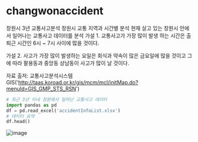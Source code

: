 # changwonaccident
창원시 3년 교통사고분석
창원시 교통 지역과 시간별 분석
현재 살고 있는 창원시 안에서 일어나는 교통사고 데이터를 분석
가설 1. 교통사고가 가장 많이 발생 하는 시간은 출퇴근 시간인 6시 ~ 7시 사이에 많을 것이다.

가설 2. 사고가 가장 많이 발생하는 요일은 회식과 약속이 많은 금요일에 많을 것이고 그에 따라 팔용동과 중앙동 상남동이 사고가 많이 날 것이다.

자료 출저: 교통사고분석시스템 GIS('http://taas.koroad.or.kr/gis/mcm/mcl/initMap.do?menuId=GIS_GMP_STS_RSN')

```python
# 최근 3년 이내 창원에서 일어난 교통사고 데이터
import pandas as pd
df = pd.read_excel('accidentInfoList.xlsx')
# 데이터 요약
df.head()
```
![image](https://user-images.githubusercontent.com/75477273/150948455-3a09e1b0-e1f9-4d30-baf1-b7f8a0a02fce.png)



